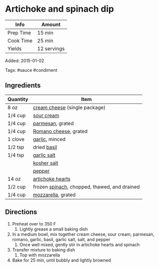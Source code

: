 # Artichoke and spinach dip

| Info      | Amount      |
| --------- | ----------- |
| Prep Time | 15 min      |
| Cook Time | 25 min      |
| Yields    | 12 servings |

Added: 2015-01-02

Tags: #sauce #condiment

## Ingredients

| Quantity | Item                                                                       |
| -------- | -------------------------------------------------------------------------- |
| 8 oz     | [cream cheese](../_ingredients/cream-cheese.md) (single package)           |
| 1/4 cup  | [sour cream](../_ingredients/sour-cream.md)                                |
| 1/4 cup  | [parmesan](../_ingredients/parmesan.md), grated                            |
| 1/4 cup  | [Romano cheese](../_ingredients/romano.md), grated                         |
| 1 clove  | [garlic](../_ingredients/garlic.md), minced                                |
| 1/2 tsp  | dried [basil](../_ingredients/basil.md)                                    |
| 1/4 tsp  | [garlic salt](../_ingredients/garlic-salt.md)                              |
|          | [kosher salt](../_ingredients/kosher-salt.md)                              |
|          | [pepper](../_ingredients/pepper.md)                                        |
| 14 oz    | [artichoke hearts](../_ingredients/artichoke-hearts.md)                    |
| 1/2 cup  | frozen [spinach](../_ingredients/spinach.md), chopped, thawed, and drained |
| 1/4 cup  | [mozzarella](../_ingredients/mozzarella.md), grated                        |

## Directions

1. Preheat over to 350 F
     1. Lightly grease a small baking dish
2. In a medium bowl, mix together cream cheese, sour cream, parmesan, romano, garlic, basil, garlic salt, salt, and pepper
     1. Once well mixed, gently stir in artichoke hearts and spinach
3. Transfer mixture to baking dish
     1. Top with mozzarella
4. Bake for 25 min, until bubbly and lightly browned
